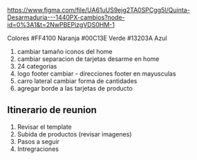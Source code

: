 https://www.figma.com/file/UA61uUS9ejg2TA0SPCgg5I/Quinta-Desarmaduria---1440PX-cambios?node-id=0%3A1&t=2NwPBEPizgVDS0HM-1


Colores
#FF4100 Naranja
#00C13E Verde
#13203A Azul

1. cambiar tamaño iconos del home
2. cambiar separacion de tarjetas desarme en home
3. 24 categorias
4. logo footer cambiar - direcciones footer en mayusculas
5. carro lateral cambiar forma de cantidades
6. agregar borde a las tarjetas de producto

## Itinerario de reunion

1. Revisar el template
2. Subida de productos (revisar imagenes)
3. Pasos a seguir
4. Intregraciones
